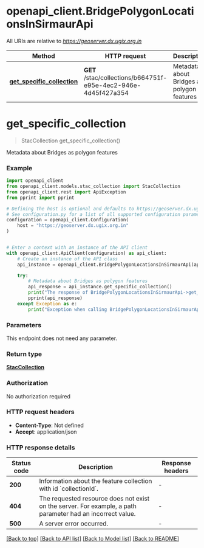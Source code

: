 # openapi_client.BridgePolygonLocationsInSirmaurApi

All URIs are relative to *https://geoserver.dx.ugix.org.in*

Method | HTTP request | Description
------------- | ------------- | -------------
[**get_specific_collection**](BridgePolygonLocationsInSirmaurApi.md#get_specific_collection) | **GET** /stac/collections/b664751f-e95e-4ec2-946e-4d45f427a354 | Metadata about Bridges as polygon features


# **get_specific_collection**
> StacCollection get_specific_collection()

Metadata about Bridges as polygon features

### Example


```python
import openapi_client
from openapi_client.models.stac_collection import StacCollection
from openapi_client.rest import ApiException
from pprint import pprint

# Defining the host is optional and defaults to https://geoserver.dx.ugix.org.in
# See configuration.py for a list of all supported configuration parameters.
configuration = openapi_client.Configuration(
    host = "https://geoserver.dx.ugix.org.in"
)


# Enter a context with an instance of the API client
with openapi_client.ApiClient(configuration) as api_client:
    # Create an instance of the API class
    api_instance = openapi_client.BridgePolygonLocationsInSirmaurApi(api_client)

    try:
        # Metadata about Bridges as polygon features
        api_response = api_instance.get_specific_collection()
        print("The response of BridgePolygonLocationsInSirmaurApi->get_specific_collection:\n")
        pprint(api_response)
    except Exception as e:
        print("Exception when calling BridgePolygonLocationsInSirmaurApi->get_specific_collection: %s\n" % e)
```



### Parameters

This endpoint does not need any parameter.

### Return type

[**StacCollection**](StacCollection.md)

### Authorization

No authorization required

### HTTP request headers

 - **Content-Type**: Not defined
 - **Accept**: application/json

### HTTP response details

| Status code | Description | Response headers |
|-------------|-------------|------------------|
**200** | Information about the feature collection with id &#x60;collectionId&#x60;. |  -  |
**404** | The requested resource does not exist on the server. For example, a path parameter had an incorrect value. |  -  |
**500** | A server error occurred. |  -  |

[[Back to top]](#) [[Back to API list]](../README.md#documentation-for-api-endpoints) [[Back to Model list]](../README.md#documentation-for-models) [[Back to README]](../README.md)


